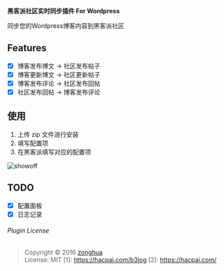 **黑客派社区实时同步插件 For Wordpress**

同步您的Wordpress博客内容到黑客派社区

## Features
* [x] 博客发布博文 -> 社区发布帖子
* [x] 博客更新博文 -> 社区更新帖子
* [x] 博客发布评论 -> 社区发布回帖
* [x] 社区发布回帖 -> 博客发布评论

## 使用
1. 上传 zip 文件进行安装
2. 填写配置项
3. 在黑客派填写对应的配置项

![showoff](https://raw.githubusercontent.com/zh-h/hacpai-sync-wordpress/master/images/showoff.png)

## TODO
* [x] 配置面板
* [x] 日志记录

###### Plugin License
> Copyright © 2016 [zonghua](https://applehater.cn)  
> License: MIT
 [1]: https://hacpai.com/b3log
 [2]: https://hacpai.com/
